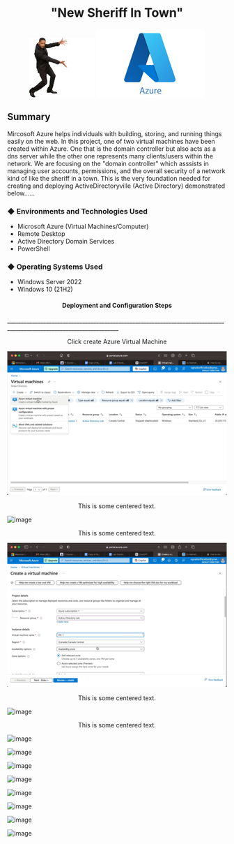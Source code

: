  <h1 align="center">"New Sheriff In Town"</h1> 



<div align="center">
  <img src="https://github.com/gtookes1/New-Sheriff-In-Town/blob/30435634d3321a9ade93b59775006dcaa50671aa/willsmithmeme%20Background%20Removed.png" width="150" />
  <img src="https://github.com/gtookes1/New-Sheriff-In-Town/blob/main/AzurePHOTO.jpeg" width="250" />
</div>

<h2>Summary</h2
____________________________________________________________________  
  
  Mircosoft Azure helps individuals with building, storing, and running things easily on the web. In this project, one of two virtual machines have been created within Azure. One that is the domain controller but also acts as a dns server while the other one represents many clients/users within the network. We are focusing on the "domain controller" which asssists in managing user accounts, permissions, and the overall security of a network kind of like the sheriff in a town. This is the very foundation needed for creating and deploying ActiveDirectoryville (Active Directory) demonstrated below......

<h3>&#9670; Environments and Technologies Used</h3> 

 - Microsoft Azure (Virtual Machines/Computer)
 - Remote Desktop
 - Active Directory Domain Services
 - PowerShell 

<h3>&#9670; Operating Systems Used</h3>

 - Windows Server 2022
 - Windows 10 (21H2)


<h4 align="center">Deployment and Configuration Steps</h4>
______________________________________________________________________________________________________________________

<div align="center">
  <p> Click create Azure Virtual Machine </p>
</div>

![Alt text](https://github.com/gtookes1/New-Sheriff-In-Town/blob/main/Image%201-16-25%20at%206.10%20PM.jpg?raw=true)

<div align="center">
  <p>This is some centered text.</p>
</div>

[
](https://github.com/gtookes1/New-Sheriff-In-Town/blob/main/Image%201-16-25%20at%206.11%20PM.jpg?raw=true)![image](https://github.com/user-attachments/assets/5de655ca-bf3c-40a2-ad1a-17263927f8fe)

<div align="center">
  <p>This is some centered text.</p>
</div>


![image alt](https://github.com/gtookes1/New-Sheriff-In-Town/blob/main/Image%201-16-25%20at%206.12%20PM.jpg?raw=true)


<div align="center">
  <p>This is some centered text.</p>
</div>


![image](https://github.com/user-attachments/assets/4a394c11-d6fd-482d-81ee-1cad4276f3a6)


<div align="center">
  <p>This is some centered text.</p>
</div>

![image](https://github.com/user-attachments/assets/02ddb8f8-0e84-4f63-9bec-b86165857866)


![image](https://github.com/user-attachments/assets/1462aea3-35ad-45ef-885c-974fe1a9daf4)


![image](https://github.com/user-attachments/assets/ac93e853-acb0-45c1-a4c0-477f2bf84ab0)


![image](https://github.com/user-attachments/assets/21a58b4e-3268-4d7f-a5df-4cceea0a585b)

![image](https://github.com/user-attachments/assets/cbf9d30b-4678-4b4b-bcf3-ae910c0859ca)

![image](https://github.com/user-attachments/assets/0fc06801-e316-4460-8825-9f8558da8b4f)


![image](https://github.com/user-attachments/assets/67ccbbf0-786f-4730-88b1-b6d8de6ee785)

![image](https://github.com/user-attachments/assets/a82189be-2609-4b03-b411-7ca168710e69)













